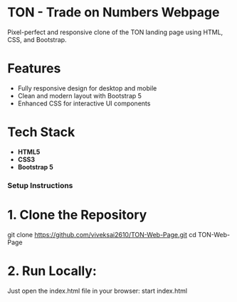 # TON - Trade on Numbers Webpage

Pixel-perfect and responsive clone of the TON landing page using HTML, CSS, and Bootstrap.

# Features
- Fully responsive design for desktop and mobile
- Clean and modern layout with Bootstrap 5
- Enhanced CSS for interactive UI components

# Tech Stack
- **HTML5**
- **CSS3**
- **Bootstrap 5**

### Setup Instructions

# 1. Clone the Repository
git clone https://github.com/viveksai2610/TON-Web-Page.git
cd TON-Web-Page

# 2. Run Locally:
Just open the index.html file in your browser:
start index.html

